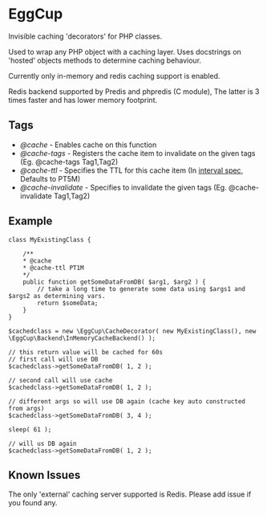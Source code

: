 # EggCup

Invisible caching 'decorators' for PHP classes.

Used to wrap any PHP object with a caching layer. Uses docstrings on 'hosted' objects methods to determine caching behaviour.

Currently only in-memory and redis caching support is enabled.

Redis backend supported by Predis and phpredis (C module), The latter is 3 times faster and has lower memory footprint.

## Tags
	
* *@cache* - Enables cache on this function
* *@cache-tags* - Registers the cache item to invalidate on the given tags (Eg. @cache-tags Tag1,Tag2)
* *@cache-ttl* - Specifies the TTL for this cache item (In [interval spec](http://www.php.net/manual/en/dateinterval.format.php "See interval specifications on PHP site"), Defaults to PT5M)
* *@cache-invalidate* - Specifies to invalidate the given tags (Eg. @cache-invalidate Tag1,Tag2)

## Example

    class MyExistingClass {

        /**
        * @cache
        * @cache-ttl PT1M
        */
        public function getSomeDataFromDB( $arg1, $arg2 ) {
            // take a long time to generate some data using $args1 and $args2 as determining vars.
            return $someData;
        }
    }

    $cachedclass = new \EggCup\CacheDecorator( new MyExistingClass(), new \EggCup\Backend\InMemoryCacheBackend() );

    // this return value will be cached for 60s
    // first call will use DB
    $cachedclass->getSomeDataFromDB( 1, 2 );

    // second call will use cache
    $cachedclass->getSomeDataFromDB( 1, 2 );

    // different args so will use DB again (cache key auto constructed from args)
    $cachedclass->getSomeDataFromDB( 3, 4 );

    sleep( 61 );

    // will us DB again
    $cachedclass->getSomeDataFromDB( 1, 2 );

## Known Issues

The only 'external' caching server supported is Redis. Please add issue if you found any.